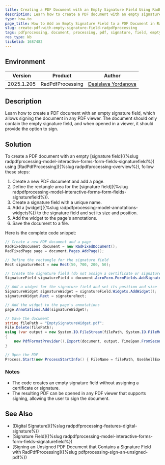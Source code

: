 ```yaml
---
title: Creating a PDF Document with an Empty Signature Field Using RadPdfProcessing 
description: Learn how to create a PDF document with an empty signature field using the PdfProcessing library in a Document Processing environment.
type: how-to
page_title: How to Add an Empty Signature Field to a PDF Document in RadPdfProcessing
slug: create-pdf-with-empty-signature-field-radpdfprocessing
tags: pdfprocessing, document, processing, pdf, signature, field, empty, unsigned
res_type: kb
ticketid: 1687482
---
```


## Environment

| Version | Product | Author | 
| ---- | ---- | ---- | 
| 2025.1.205| RadPdfProcessing |[Desislava Yordanova](https://www.telerik.com/blogs/author/desislava-yordanova)| 

## Description
Learn how to create a PDF document with an empty signature field, which allows signing the document in any PDF viewer. The document should only contain the empty signature field, and when opened in a viewer, it should provide the option to sign.

## Solution

To create a PDF document with an empty [signature field]({%slug radpdfprocessing-model-interactive-forms-form-fields-signaturefield%}) using [RadPdfProcessing]({%slug radpdfprocessing-overview%}), follow these steps:

1. Create a new PDF document and add a page.
2. Define the rectangle area for the [signature field]({%slug radpdfprocessing-model-interactive-forms-form-fields-signaturefield%}).
3. Create a signature field with a unique name.
4. Add a [widget]({%slug radpdfprocessing-model-annotations-widgets%}) to the signature field and set its size and position.
5. Add the widget to the page's annotations.
6. Save the document to a file.

Here is the complete code snippet:

```csharp
// Create a new PDF document and a page
RadFixedDocument document = new RadFixedDocument();
RadFixedPage page = document.Pages.AddPage();

// Define the rectangle for the signature field
Rect signatureRect = new Rect(50, 700, 200, 50);

// Create the signature field (do not assign a certificate or signature)
SignatureField signatureField = document.AcroForm.FormFields.AddSignature("SignatureFieldUniqueName");

// Add a widget for the signature field and set its position and size
SignatureWidget signatureWidget = signatureField.Widgets.AddWidget();
signatureWidget.Rect = signatureRect;

// Add the widget to the page's annotations
page.Annotations.Add(signatureWidget);

// Save the document
string filePath = "EmptySignatureWidget.pdf";
File.Delete(filePath);
using (var output = new System.IO.FileStream(filePath, System.IO.FileMode.Create, System.IO.FileAccess.Write))
{
    new PdfFormatProvider().Export(document, output, TimeSpan.FromSeconds(10));
}

// Open the PDF
Process.Start(new ProcessStartInfo() { FileName = filePath, UseShellExecute = true });
```

### Notes
- The code creates an empty signature field without assigning a certificate or signature.
- The resulting PDF can be opened in any PDF viewer that supports signing, allowing the user to sign the document.

## See Also

- [Digital Signature]({%slug radpdfprocessing-features-digital-signature%})
- [Signature Field]({%slug radpdfprocessing-model-interactive-forms-form-fields-signaturefield%})
- [Signing an Unsigned PDF Document that Contains a Signature Field with RadPdfProcessing]({%slug pdfprocessing-sign-an-unsigned-pdf%})
